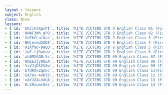 ```yaml
--- 
layout : lessons 
subject: English
class: Nine
lessons: 
- { id: '6RJiFdXpsPI', title: 'KITE VICTERS STD 9 English Class 01 (First Bell-ഫസ്റ്റ് ബെല്‍)' }
- { id: 'NNWF3Wh_aPQ', title: 'KITE VICTERS STD 9 English Class 02 (First Bell-ഫസ്റ്റ് ബെല്‍)' }
- { id: 'XoEkCLuiOac', title: 'KITE VICTERS STD 9 English Class 3 (First Bell-ഫസ്റ്റ് ബെല്‍)' }
- { id: 'BWjecmd22D8', title: 'KITE VICTERS STD 9 English Class 4 (First Bell-ഫസ്റ്റ് ബെല്‍)' }
- { id: 'A1Xf9O-99QQ', title: 'KITE VICTERS STD 9 English Class 5 (First Bell-ഫസ്റ്റ് ബെല്‍)' }
- { id: 'iw7-tjRwVsw', title: 'KITE VICTERS STD 9 English Class 6 (First Bell-ഫസ്റ്റ് ബെല്‍)' }
- { id: 'ah0MXQGDrSs', title: 'KITE VICTERS STD 09 English Class 07 (First Bell-ഫസ്റ്റ് ബെല്‍)' }
- { id: 'NNZE2jyUQEA', title: 'KITE VICTERS STD 09 English Class 08 (First Bell-ഫസ്റ്റ് ബെല്‍)' }
- { id: 'YzVJjD52V8w', title: 'KITE VICTERS STD 09 English Class 09 (First Bell-ഫസ്റ്റ് ബെല്‍)' }
- { id: 'EfdRXkZqnOc', title: 'KITE VICTERS STD 09 English Class 11(First Bell-ഫസ്റ്റ് ബെല്‍)' }
- { id: 'GA7ns-4vKl8', title: 'KITE VICTERS STD 09 English Class 12 (First Bell-ഫസ്റ്റ് ബെല്‍)' }
- { id: 'eAYJZ4LmXUA', title: 'KITE VICTERS STD 09 English Class 13 (First Bell-ഫസ്റ്റ് ബെല്‍)' }
- { id: 'KLS9iumrUes', title: 'KITE VICTERS STD 09 English Class 14 (First Bell-ഫസ്റ്റ് ബെല്‍)' }
--- 
```

